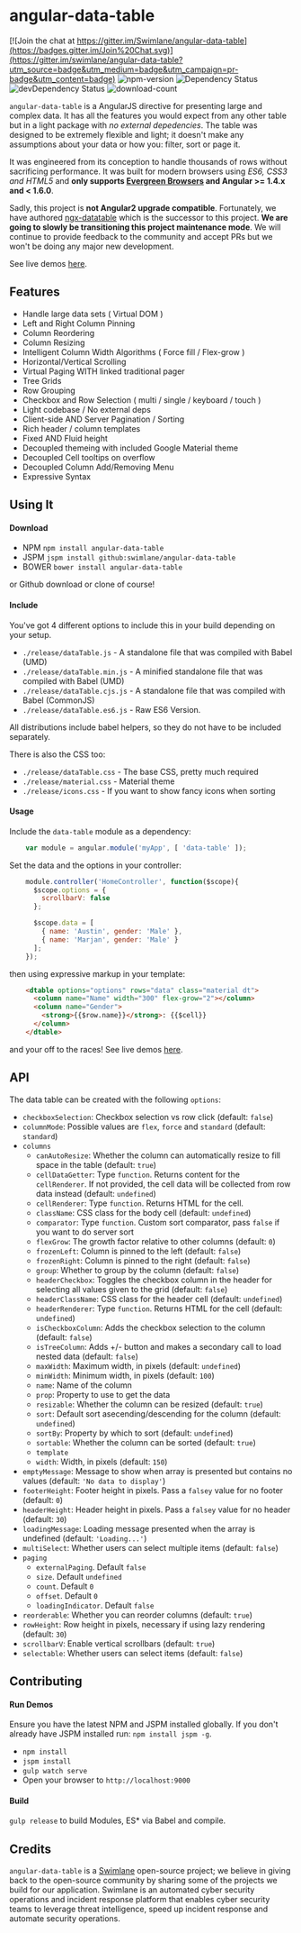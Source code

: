 # angular-data-table 

[![Join the chat at https://gitter.im/Swimlane/angular-data-table](https://badges.gitter.im/Join%20Chat.svg)](https://gitter.im/swimlane/angular-data-table?utm_source=badge&utm_medium=badge&utm_campaign=pr-badge&utm_content=badge)
![npm-version](https://img.shields.io/npm/v/angular-data-table.svg)
![Dependency Status](https://david-dm.org/swimlane/angular-data-table.svg)
![devDependency Status](https://david-dm.org/swimlane/angular-data-table/dev-status.svg)
![download-count](https://img.shields.io/npm/dm/angular-data-table.svg)

`angular-data-table` is a AngularJS directive for presenting large and complex data.  It has all the features you would expect from any other table but in a light package with _no external depedencies_. The table was designed to be extremely flexible and light; it doesn't make any assumptions about your data or how you: filter, sort or page it.

It was engineered from its conception to handle thousands of rows without sacrificing performance.  It was built for modern browsers using _ES6, CSS3 and HTML5_ and **only supports [Evergreen Browsers](http://eisenbergeffect.bluespire.com/evergreen-browsers/) and Angular >= 1.4.x and < 1.6.0**.

Sadly, this project is **not Angular2 upgrade compatible**. Fortunately, we have authored [ngx-datatable](https://github.com/swimlane/ngx-datatable) which is the successor to this project. **We are going to slowly be transitioning this project maintenance mode**. We will continue to provide feedback to the community and accept PRs but we won't be doing any major new development.

See live demos [here]( http://swimlane.github.io/angular-data-table/).

## Features

- Handle large data sets ( Virtual DOM )
- Left and Right Column Pinning
- Column Reordering
- Column Resizing
- Intelligent Column Width Algorithms ( Force fill / Flex-grow )
- Horizontal/Vertical Scrolling
- Virtual Paging WITH linked traditional pager
- Tree Grids
- Row Grouping
- Checkbox and Row Selection ( multi / single / keyboard / touch )
- Light codebase / No external deps
- Client-side AND Server Pagination / Sorting
- Rich header / column templates
- Fixed AND Fluid height
- Decoupled themeing with included Google Material theme
- Decoupled Cell tooltips on overflow
- Decoupled Column Add/Removing Menu
- Expressive Syntax

## Using It

#### Download

- NPM `npm install angular-data-table`
- JSPM `jspm install github:swimlane/angular-data-table`
- BOWER `bower install angular-data-table`

or Github download or clone of course!



#### Include

You've got 4 different options to include this in your build depending on your setup.

- `./release/dataTable.js` - A standalone file that was compiled with Babel (UMD)
- `./release/dataTable.min.js` - A minified standalone file that was compiled with Babel (UMD)
- `./release/dataTable.cjs.js` - A standalone file that was compiled with Babel (CommonJS)
- `./release/dataTable.es6.js` - Raw ES6 Version.

All distributions include babel helpers, so they do not have to be included separately.

There is also the CSS too:

- `./release/dataTable.css` - The base CSS, pretty much required
- `./release/material.css` - Material theme
- `./release/icons.css` - If you want to show fancy icons when sorting

#### Usage

Include the `data-table` module as a dependency:

```javascript
    var module = angular.module('myApp', [ 'data-table' ]);
```

Set the data and the options in your controller:

```javascript
    module.controller('HomeController', function($scope){
      $scope.options = {
        scrollbarV: false
      };

      $scope.data = [
        { name: 'Austin', gender: 'Male' },
        { name: 'Marjan', gender: 'Male' }
      ];
    });
```

then using expressive markup in your template:

```html
    <dtable options="options" rows="data" class="material dt">
      <column name="Name" width="300" flex-grow="2"></column>
      <column name="Gender">
        <strong>{{$row.name}}</strong>: {{$cell}}
      </column>
    </dtable>
```

and your off to the races! See live demos [here](http://swimlane.github.io/angular-data-table/).

## API

The data table can be created with the following `options`:

- `checkboxSelection`: Checkbox selection vs row click (default: `false`)
- `columnMode`: Possible values are `flex`, `force` and `standard` (default: `standard`)
- `columns`
  - `canAutoResize`: Whether the column can automatically resize to fill space in the table (default: `true`)
  - `cellDataGetter`: Type `function`. Returns content for the `cellRenderer`. If not provided, the cell data will be collected from row data instead (default: `undefined`)
  - `cellRenderer`: Type `function`. Returns HTML for the cell.
  - `className`: CSS class for the body cell (default: `undefined`)
  - `comparator`: Type `function`. Custom sort comparator, pass `false` if you want to do server sort
  - `flexGrow`: The growth factor relative to other columns (default: `0`)
  - `frozenLeft`: Column is pinned to the left (default: `false`)
  - `frozenRight`: Column is pinned to the right (default: `false`)
  - `group`: Whether to group by the column (default: `false`)
  - `headerCheckbox`:  Toggles the checkbox column in the header for selecting all values given to the grid (default: `false`)
  - `headerClassName`: CSS class for the header cell (default: `undefined`)
  - `headerRenderer`: Type `function`. Returns HTML for the cell (default: `undefined`)
  - `isCheckboxColumn`: Adds the checkbox selection to the column (default: `false`)
  - `isTreeColumn`: Adds +/- button and makes a secondary call to load nested data (default: `false`)
  - `maxWidth`: Maximum width, in pixels (default: `undefined`)
  - `minWidth`: Minimum width, in pixels (default: `100`)
  - `name`: Name of the column
  - `prop`: Property to use to get the data
  - `resizable`: Whether the column can be resized (default: `true`)
  - `sort`: Default sort asecending/descending for the column (default: `undefined`)
  - `sortBy`: Property by which to sort (default: `undefined`)
  - `sortable`: Whether the column can be sorted (default: `true`)
  - `template`
  - `width`: Width, in pixels (default: `150`)
- `emptyMessage`: Message to show when array is presented but contains no values (default: `'No data to display'`)
- `footerHeight`: Footer height in pixels. Pass a  `falsey` value for no footer (default: `0`)
- `headerHeight`: Header height in pixels. Pass a  `falsey` value for no header (default: `30`)
- `loadingMessage`: Loading message presented when the array is undefined (default: `'Loading...'`)
- `multiSelect`: Whether users can select multiple items (default: `false`)
- `paging`
  - `externalPaging`. Default `false`
  - `size`. Default `undefined`
  - `count`. Default `0`
  - `offset`. Default `0`
  - `loadingIndicator`. Default `false`
- `reorderable`: Whether you can reorder columns (default: `true`)
- `rowHeight`: Row height in pixels, necessary if using lazy rendering (default: `30`)
- `scrollbarV`: Enable vertical scrollbars (default: `true`)
- `selectable`: Whether users can select items (default: `false`)

## Contributing

#### Run Demos

Ensure you have the latest NPM and JSPM installed globally.  If you don't already have JSPM installed run: `npm install jspm -g`.

- `npm install`
- `jspm install`
- `gulp watch serve`
- Open your browser to `http://localhost:9000`

#### Build

`gulp release` to build Modules, ES* via Babel and compile.

## Credits

`angular-data-table` is a [Swimlane](http://swimlane.com) open-source project; we believe in giving back to the open-source community by sharing some of the projects we build for our application. Swimlane is an automated cyber security operations and incident response platform that enables cyber security teams to leverage threat intelligence, speed up incident response and automate security operations.
